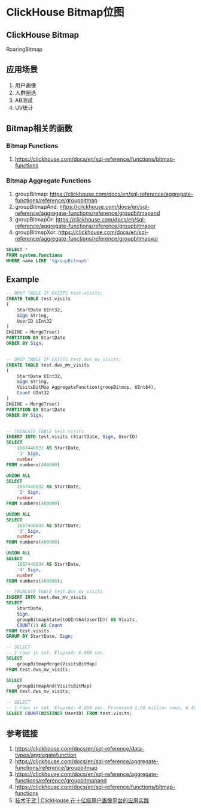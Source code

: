# ClickHouse Bitmap位图

## ClickHouse Bitmap
RoaringBitmap


## 应用场景

1. 用户画像
2. 人群圈选
3. AB测试
4. UV统计


## Bitmap相关的函数

### Bitmap Functions
1. https://clickhouse.com/docs/en/sql-reference/functions/bitmap-functions


### Bitmap Aggregate Functions
1. groupBitmap: https://clickhouse.com/docs/en/sql-reference/aggregate-functions/reference/groupbitmap
2. groupBitmapAnd: https://clickhouse.com/docs/en/sql-reference/aggregate-functions/reference/groupbitmapand
3. groupBitmapOr: https://clickhouse.com/docs/en/sql-reference/aggregate-functions/reference/groupbitmapor
4. groupBitmapXor: https://clickhouse.com/docs/en/sql-reference/aggregate-functions/reference/groupbitmapxor

```sql
SELECT *
FROM system.functions
WHERE name LIKE '%groupBitmap%'
```


## Example

```sql
-- DROP TABLE IF EXISTS test.visits;
CREATE TABLE test.visits
(
    StartDate UInt32,
    Sign String,
    UserID UInt32
)
ENGINE = MergeTree()
PARTITION BY StartDate
ORDER BY Sign;


-- DROP TABLE IF EXISTS test.dws_mv_visits;
CREATE TABLE test.dws_mv_visits
(
    StartDate UInt32,
    Sign String,
    VisitsBitMap AggregateFunction(groupBitmap, UInt64),
    Count UInt32
)
ENGINE = MergeTree()
PARTITION BY StartDate
ORDER BY Sign;


-- TRUNCATE TABLE test.visits
INSERT INTO test.visits (StartDate, Sign, UserID)
SELECT
    1667446031 AS StartDate,
    '1' Sign,
    number
FROM numbers(400000)

UNION ALL
SELECT
    1667446032 AS StartDate,
    '2' Sign,
    number
FROM numbers(400000)

UNION ALL
SELECT
    1667446033 AS StartDate,
    '3' Sign,
    number
FROM numbers(400000)

UNION ALL
SELECT
    1667446034 AS StartDate,
    '4' Sign,
    number
FROM numbers(400000);

-- TRUNCATE TABLE test.dws_mv_visits
INSERT INTO test.dws_mv_visits
SELECT
    StartDate,
    Sign,
    groupBitmapState(toUInt64(UserID)) AS Visits,
    COUNT(1) AS Count
FROM test.visits
GROUP BY StartDate, Sign;

-- SELECT
-- 1 rows in set. Elapsed: 0.009 sec.
SELECT
    groupBitmapMerge(VisitsBitMap)
FROM test.dws_mv_visits;

SELECT
    groupBitmapAnd(VisitsBitMap)
FROM test.dws_mv_visits;

-- SELECT
-- 1 rows in set. Elapsed: 0.064 sec. Processed 1.60 million rows, 6.40 MB (25.05 million rows/s., 100.22 MB/s.)
SELECT COUNT(DISTINCT UserID) FROM test.visits;
```


## 参考链接
1. https://clickhouse.com/docs/en/sql-reference/data-types/aggregatefunction
2. https://clickhouse.com/docs/en/sql-reference/aggregate-functions/reference/groupbitmap
3. https://clickhouse.com/docs/en/sql-reference/aggregate-functions/reference/groupbitmapand
4. https://clickhouse.com/docs/en/sql-reference/functions/bitmap-functions
5. [技术干货 | ClickHouse 在十亿级用户画像平台的应用实践](https://maimai.cn/article/detail?fid=1666603389&efid=FJ9ko6oJOUycWo_q5WdZDg)